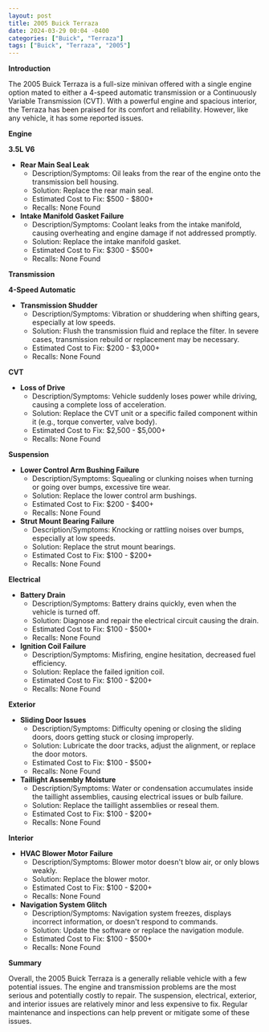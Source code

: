 ```yaml
---
layout: post
title: 2005 Buick Terraza
date: 2024-03-29 00:04 -0400
categories: ["Buick", "Terraza"]
tags: ["Buick", "Terraza", "2005"]
---
```

**Introduction**

The 2005 Buick Terraza is a full-size minivan offered with a single engine option mated to either a 4-speed automatic transmission or a Continuously Variable Transmission (CVT). With a powerful engine and spacious interior, the Terraza has been praised for its comfort and reliability. However, like any vehicle, it has some reported issues.

**Engine**

**3.5L V6**

* **Rear Main Seal Leak**
    * Description/Symptoms: Oil leaks from the rear of the engine onto the transmission bell housing.
    * Solution: Replace the rear main seal.
    * Estimated Cost to Fix: $500 - $800+
    * Recalls: None Found
* **Intake Manifold Gasket Failure**
    * Description/Symptoms: Coolant leaks from the intake manifold, causing overheating and engine damage if not addressed promptly.
    * Solution: Replace the intake manifold gasket.
    * Estimated Cost to Fix: $300 - $500+
    * Recalls: None Found

**Transmission**

**4-Speed Automatic**

* **Transmission Shudder**
    * Description/Symptoms: Vibration or shuddering when shifting gears, especially at low speeds.
    * Solution: Flush the transmission fluid and replace the filter. In severe cases, transmission rebuild or replacement may be necessary.
    * Estimated Cost to Fix: $200 - $3,000+
    * Recalls: None Found

**CVT**

* **Loss of Drive**
    * Description/Symptoms: Vehicle suddenly loses power while driving, causing a complete loss of acceleration.
    * Solution: Replace the CVT unit or a specific failed component within it (e.g., torque converter, valve body).
    * Estimated Cost to Fix: $2,500 - $5,000+
    * Recalls: None Found

**Suspension**

* **Lower Control Arm Bushing Failure**
    * Description/Symptoms: Squealing or clunking noises when turning or going over bumps, excessive tire wear.
    * Solution: Replace the lower control arm bushings.
    * Estimated Cost to Fix: $200 - $400+
    * Recalls: None Found
* **Strut Mount Bearing Failure**
    * Description/Symptoms: Knocking or rattling noises over bumps, especially at low speeds.
    * Solution: Replace the strut mount bearings.
    * Estimated Cost to Fix: $100 - $200+
    * Recalls: None Found

**Electrical**

* **Battery Drain**
    * Description/Symptoms: Battery drains quickly, even when the vehicle is turned off.
    * Solution: Diagnose and repair the electrical circuit causing the drain.
    * Estimated Cost to Fix: $100 - $500+
    * Recalls: None Found
* **Ignition Coil Failure**
    * Description/Symptoms: Misfiring, engine hesitation, decreased fuel efficiency.
    * Solution: Replace the failed ignition coil.
    * Estimated Cost to Fix: $100 - $200+
    * Recalls: None Found

**Exterior**

* **Sliding Door Issues**
    * Description/Symptoms: Difficulty opening or closing the sliding doors, doors getting stuck or closing improperly.
    * Solution: Lubricate the door tracks, adjust the alignment, or replace the door motors.
    * Estimated Cost to Fix: $100 - $500+
    * Recalls: None Found
* **Taillight Assembly Moisture**
    * Description/Symptoms: Water or condensation accumulates inside the taillight assemblies, causing electrical issues or bulb failure.
    * Solution: Replace the taillight assemblies or reseal them.
    * Estimated Cost to Fix: $100 - $200+
    * Recalls: None Found

**Interior**

* **HVAC Blower Motor Failure**
    * Description/Symptoms: Blower motor doesn't blow air, or only blows weakly.
    * Solution: Replace the blower motor.
    * Estimated Cost to Fix: $100 - $200+
    * Recalls: None Found
* **Navigation System Glitch**
    * Description/Symptoms: Navigation system freezes, displays incorrect information, or doesn't respond to commands.
    * Solution: Update the software or replace the navigation module.
    * Estimated Cost to Fix: $100 - $500+
    * Recalls: None Found

**Summary**

Overall, the 2005 Buick Terraza is a generally reliable vehicle with a few potential issues. The engine and transmission problems are the most serious and potentially costly to repair. The suspension, electrical, exterior, and interior issues are relatively minor and less expensive to fix. Regular maintenance and inspections can help prevent or mitigate some of these issues.
